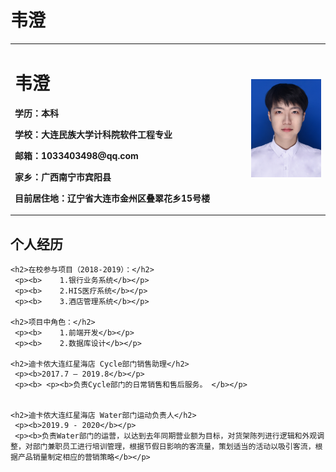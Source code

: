 # 韦澄

<table border="0">
  <tr>
    <td width="75%">
      <h1>韦澄</h1>
      <p><b>学历：本科</b></p>
      <p><b>学校：大连民族大学计科院软件工程专业</b></p>
      <p><b>邮箱：1033403498@qq.com</b></p>
      <p><b>家乡：广西南宁市宾阳县</b></p>
      <p><b>目前居住地：辽宁省大连市金州区叠翠花乡15号楼</b></p>
    </td>
    <td width="25%">
      <img src="/photo.jpg" width="100%">
    </td>
  </tr>
</table>

<h2>个人经历</h2>

```markdow
<h2>在校参与项目（2018-2019）：</h2>
 <p><b>    1.银行业务系统</b></p>
 <p><b>    2.HIS医疗系统</b></p>
 <p><b>    3.酒店管理系统</b></p>

<h2>项目中角色：</h2>
 <p><b>    1.前端开发</b></p>
 <p><b>    2.数据库设计</b></p>
 
<h2>迪卡侬大连红星海店 Cycle部门销售助理</h2>
 <p><b>2017.7 – 2019.8</b></p>
 <p><b> <p><b>负责Cycle部门的日常销售和售后服务。 </b></p>


<h2>迪卡侬大连红星海店 Water部门运动负责人</h2>
 <p><b>2019.9 - 2020</b></p>
 <p><b>负责Water部门的运营，以达到去年同期营业额为目标，对货架陈列进行逻辑和外观调整，对部门兼职员工进行培训管理，根据节假日影响的客流量，策划适当的活动以吸引客流，根据产品销量制定相应的营销策略</b></p>


```

